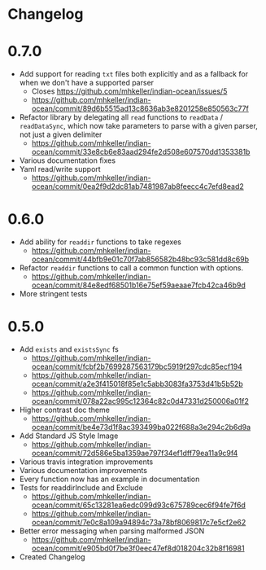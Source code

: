 Changelog
=========

# 0.7.0

* Add support for reading `txt` files both explicitly and as a fallback for when we don't have a supported parser
  * Closes https://github.com/mhkeller/indian-ocean/issues/5
  * https://github.com/mhkeller/indian-ocean/commit/89d6b5515ad13c8636ab3e8201258e850563c77f
* Refactor library by delegating all `read` functions to `readData` / `readDataSync`, which now take parameters to parse with a given parser, not just a given delimiter
  * https://github.com/mhkeller/indian-ocean/commit/33e8cb6e83aad294fe2d508e607570dd1353381b
* Various documentation fixes
* Yaml read/write support
  * https://github.com/mhkeller/indian-ocean/commit/0ea2f9d2dc81ab7481987ab8feecc4c7efd8ead2

# 0.6.0

* Add ability for `readdir` functions to take regexes
  * https://github.com/mhkeller/indian-ocean/commit/44bfb9e01c70f7ab856582b48bc93c581dd8c69b
* Refactor `readdir` functions to call a common function with options.
  * https://github.com/mhkeller/indian-ocean/commit/84e8edf68501b16e75ef59aeaae7fcb42ca46b9d
* More stringent tests

# 0.5.0

* Add `exists` and `existsSync` fs
  * https://github.com/mhkeller/indian-ocean/commit/fcbf2b7699287563179bc5919f297cdc85ecf194
  * https://github.com/mhkeller/indian-ocean/commit/a2e3f415018f85e1c5abb3083fa3753d41b5b52b
  * https://github.com/mhkeller/indian-ocean/commit/078a22ac995c12364c82c0d47331d250006a01f2
* Higher contrast doc theme
  * https://github.com/mhkeller/indian-ocean/commit/be4e73d1f8ac393499ba022f688a3e294c2b6d9a
* Add Standard JS Style Image
  * https://github.com/mhkeller/indian-ocean/commit/72d586e5ba1359ae797f34ef1dff79ea11a9c9f4
* Various travis integration improvements
* Various documentation improvements
* Every function now has an example in documentation
* Tests for readdirInclude and Exclude
  * https://github.com/mhkeller/indian-ocean/commit/65c13281ea6edc099d93c675789cec6f94fe7f6d
  * https://github.com/mhkeller/indian-ocean/commit/7e0c8a109a94894c73a78bf8069817c7e5cf2e62
* Better error messaging when parsing malformed JSON
  * https://github.com/mhkeller/indian-ocean/commit/e905bd0f7be3f0eec47ef8d018204c32b8f16981
* Created Changelog
